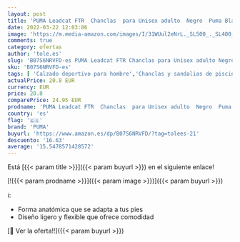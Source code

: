 ```yaml
---
layout: post
title: 'PUMA Leadcat FTR  Chanclas  para Unisex adulto  Negro  Puma Black-Puma Team Gold-Puma White   43 EU'
date: 2022-03-22 12:03:06
image: 'https://m.media-amazon.com/images/I/31WUul2eNrL._SL500_._SL400_.jpg'
comments: true
category: ofertas
author: 'tole.es'
slug: 'B07S6NRVFD-es PUMA Leadcat FTR Chanclas para Unisex adulto Negro Puma...'
sku: 'B07S6NRVFD-es'
tags: [ 'Calzado deportivo para hombre','Chanclas y sandalias de piscina para hombre','Zapatillas y calzado deportivo para hombre','Zapatos','Zapatos para hombre','Zapatos y complementos','chanclas','puma', ]
actualPrice: 20.8 EUR
currency: EUR
price: 20.8
comparePrice: 24.95 EUR
prodname: 'PUMA Leadcat FTR  Chanclas  para Unisex adulto  Negro  Puma Black-Puma Team Gold-Puma White   43 EU'
country: 'es'
flag: '🇪🇸'
brand: 'PUMA'
buyurl: 'https://www.amazon.es/dp/B07S6NRVFD/?tag=tolees-21'
descuento: '16.63'
average: '15.5478571428572'
---
```


Está [{{< param title >}}]({{< param buyurl >}}) en el siguiente enlace!

[![{{< param prodname >}}]({{< param image >}})]({{< param buyurl >}})

ℹ️:

- Forma anatómica que se adapta a tus pies
- Diseño ligero y flexible que ofrece comodidad

[🛒 Ver la oferta!!]({{< param buyurl >}})
